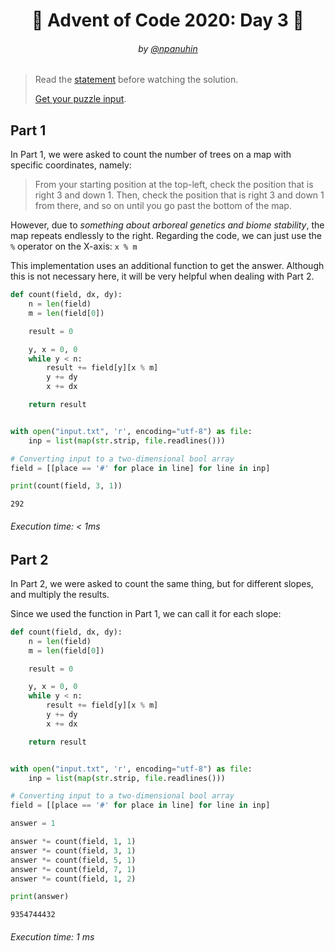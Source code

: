 <h1 align="center">🎄 Advent of Code 2020: Day 3 🎄</h1>
<h6 align="center">by <a href="https://github.com/npanuhin">@npanuhin</a></h6>

> Read the [statement](https://adventofcode.com/2020/day/3 "Visit adventofcode.com/2020/day/3") before watching the solution.
>
> [Get your puzzle input](https://adventofcode.com/2020/day/3/input "Open adventofcode.com/2020/day/3/input").


## Part 1

In Part 1, we were asked to count the number of trees on a map with specific coordinates, namely:

> From your starting position at the top-left, check the position that is right 3 and down 1. Then, check the position that is right 3 and down 1 from there, and so on until you go past the bottom of the map.

However, due to *something about arboreal genetics and biome stability*, the map repeats endlessly to the right. Regarding the code, we can just use the `%` operator on the X-axis: `x % m`

This implementation uses an additional function to get the answer. Although this is not necessary here, it will be very helpful when dealing with Part 2.

```python
def count(field, dx, dy):
    n = len(field)
    m = len(field[0])

    result = 0

    y, x = 0, 0
    while y < n:
        result += field[y][x % m]
        y += dy
        x += dx

    return result


with open("input.txt", 'r', encoding="utf-8") as file:
    inp = list(map(str.strip, file.readlines()))

# Converting input to a two-dimensional bool array
field = [[place == '#' for place in line] for line in inp]

print(count(field, 3, 1))
```
```
292
```
###### Execution time: < 1ms

## Part 2

In Part 2, we were asked to count the same thing, but for different slopes, and multiply the results.

Since we used the function in Part 1, we can call it for each slope:

```python
def count(field, dx, dy):
    n = len(field)
    m = len(field[0])

    result = 0

    y, x = 0, 0
    while y < n:
        result += field[y][x % m]
        y += dy
        x += dx

    return result


with open("input.txt", 'r', encoding="utf-8") as file:
    inp = list(map(str.strip, file.readlines()))

# Converting input to a two-dimensional bool array
field = [[place == '#' for place in line] for line in inp]

answer = 1

answer *= count(field, 1, 1)
answer *= count(field, 3, 1)
answer *= count(field, 5, 1)
answer *= count(field, 7, 1)
answer *= count(field, 1, 2)

print(answer)
```
```
9354744432
```
###### Execution time: 1 ms
